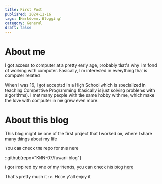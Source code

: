 ```yaml
---
title: First Post
published: 2024-11-16
tags: [Markdown, Blogging]
category: General
draft: false
---
```


# About me

I got access to computer at a pretty early age, probably that's why I'm fond of working with computer. Basically, I'm interested in everything that is computer related.

When I was 16, I got accepted in a High School which is specialized in teaching Competitive Programming (basically is just solving problems with algorithms). I met many people with the same hobby with me, which make the love with computer in me grew even more.

# About this blog

This blog might be one of the first project that I worked on, where I share many things about my life

You can check the repo for this here

::github{repo="KNN-07/fuwari-blog"}

I got inspired by one of my friends, you can check his blog [here](https://twilight.fyi)

That's pretty much it :>. Hope y'all enjoy it
